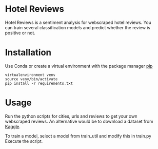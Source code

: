 # Hotel Reviews
Hotel Reviews is a sentiment analysis for webscraped hotel reviews. 
You can train several classification models and predict whether the review is positive or not. 


# Installation
Use Conda or create a virtual environment with the package manager [pip](https://pip.pypa.io/en/stable/)

```
virtualenvironment venv
source venv/bin/activate
pip install -r requirements.txt
```

# Usage
Run the python scripts for cities, urls and reviews to get your own webscraped reviews. 
An alternative would be to download a dataset from [Kaggle](https://www.kaggle.com/jiashenliu/515k-hotel-reviews-data-in-europe).

To train a model, select a model from train_util and modify this in train.py <br>
Execute the script.
